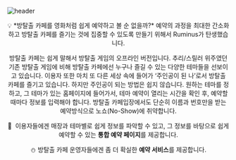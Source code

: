 ![header](https://capsule-render.vercel.app/api?type=waving&height=200&text=Roominus&animation=fadeIn&fontSize=100&fontAlign=50&fontAlignY=40&color=gradient)
<div align=center>



<aside>
💡 *방탈출 카페를 영화처럼 쉽게 예약하고 볼 순 없을까?* 
예약의 과정을 최대한 간소화하고 방탈출 카페를 즐기는 것에 집중할 수 있도록 만들기 위해서 Ruminus가 탄생했습니다.

방탈출 카페는 쉽게 말해서 방탈출 게임의 오프라인 버전입니다. 
추리/스릴러 위주였던 기존 방탈출 게임에 비해 방탈출 카페에선 누구나 즐길 수 있는 다양한 테마들을 선보이고 있습니다. 
이용자 또한 마치 또 다른 세상 속에 들어가 ‘주인공이 된 나’로서 방탈출 카페를 즐기고 있습니다. 하지만 주인공이 되는 방법은 쉽지 않습니다. 
원하는 테마를 정하고, 그 테마가 있는 홈페이지에 들어가서, 테마 예약이 열리는 시간을 확인 후, 예약할 때마다 정보를 입력해야 합니다. 
방탈출 카페입장에서도 단순히 이름과 번호만을 받는 예약방식으로 노쇼(No-Show)에 취약합니다. 

 🌟  이용자들에겐 매장과 테마별로 쉽게 정보를 파악할 수 있고, 그 정보를 바탕으로 쉽게 예약할 수 있는 **통합 예약 페이지**를 제공합니다.  

 ⛄️  방탈출 카페 운영자들에겐 좀 더 확실한 **예약 서비스**를 제공합니다. 

</aside>
